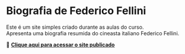 # Biografia de Federico Fellini

Este é um site simples criado durante as aulas do curso.  
Apresenta uma biografia resumida do cineasta italiano Federico Fellini.

🔗 **[Clique aqui para acessar o site publicado](https://wesley-bds.github.io/Biografia-Federico-Fellini/)**  
